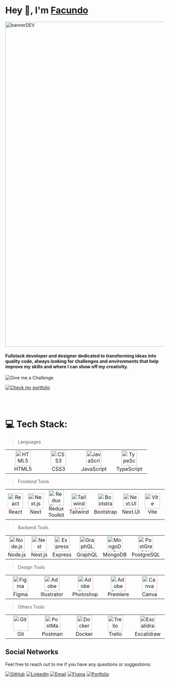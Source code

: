 <div style="display:flex; items-align:center">
    <h1 style="text-align:justify; width:100%">Hey 👋, I'm <a href="https://www.linkedin.com/in/facundo-sebastian-arce-9699992b8/">Facundo</a></h1>
</div>

<img width="1024" alt="bannerDEV" src="https://res.cloudinary.com/dw7nvkjxx/image/upload/v1725038853/DeCamino/BannerGithub_zusx4q.jpg">

<h4>
Fullstack developer and designer dedicated to transforming ideas into quality code, always looking for challenges and environments that help improve my skills and where I can show off my creativity.
</h4>

![Give me a Challenge][GiveAChallenge]

[![Check my portfolio][CheckPortfolio-badge]][CheckPortfolio-url]

<br><br>

# 💻 Tech Stack:

> Languages
<table style="border-collapse: collapse; width: 100%; table-layout: fixed;">
  <tr>
    <td align="center" width="96" style="border: none;">
      <a href="#tech-html5">
        <img src="https://cdn.jsdelivr.net/gh/devicons/devicon/icons/html5/html5-original.svg" width="48" height="48" alt="HTML5" />
      </a>
      <br>HTML5
    </td>
    <td align="center" width="96" style="border: none;">
      <a href="#tech-css3">
        <img src="https://cdn.jsdelivr.net/gh/devicons/devicon/icons/css3/css3-original.svg" width="48" height="48" alt="CSS3" />
      </a>
      <br>CSS3
    </td>
    <td align="center" width="96" style="border: none;">
      <a href="#tech-js">
        <img src="https://cdn.jsdelivr.net/gh/devicons/devicon/icons/javascript/javascript-original.svg" width="48" height="48" alt="JavaScript" />
      </a>
      <br>JavaScript
    </td>
    <td align="center" width="96" style="border: none;">
      <a href="#tech-typescript">
        <img src="https://cdn.jsdelivr.net/gh/devicons/devicon/icons/typescript/typescript-original.svg" width="48" height="48" alt="TypeScript" />
      </a>
      <br>TypeScript
    </td>
  </tr>
</table>

> Frontend Tools
<table style="border-collapse: collapse; width: 100%; table-layout: fixed;">
  <tr>
    <td align="center" width="96" style="border: none;">
      <a href="#tech-react">
        <img src="https://cdn.jsdelivr.net/gh/devicons/devicon/icons/react/react-original.svg" width="48" height="48" alt="React" />
      </a>
      <br>React
    </td>
    <td align="center" width="96" style="border: none;">
      <a href="#tech-sass">
        <img src="https://cdn.jsdelivr.net/gh/devicons/devicon/icons/nextjs/nextjs-original.svg" width="48" height="48" alt="Next.js" />
      </a>
      <br>Next
    </td>
    <td align="center" width="96" style="border: none;">
      <a href="#tech-wordpress">
        <img src="https://cdn.jsdelivr.net/gh/devicons/devicon/icons/redux/redux-original.svg" width="48" height="48" alt="Redux Toolkit" />
      </a>
      <br>Redux Toolkit
    </td>
    <td align="center" width="96" style="border: none;">
      <a href="#tech-tailwind">
        <img src="https://upload.wikimedia.org/wikipedia/commons/d/d5/Tailwind_CSS_Logo.svg" width="48" height="48" alt="Tailwind CSS" />
      </a>
      <br>Tailwind
    </td>
    <td align="center" width="96" style="border: none;">
      <a href="#tech-bootstrap">
        <img src="https://cdn.jsdelivr.net/gh/devicons/devicon/icons/bootstrap/bootstrap-original.svg" width="48" height="48" alt="Bootstrap" />
      </a>
      <br>Bootstrap
    </td>
    <td align="center" width="96" style="border: none;">
      <a href="#tech-bootstrap">
        <img src="https://cdn.prod.website-files.com/63525cfd75ad4b289f410ca9/6643016e977a71f7e58b9ba6_Next-UI.svg" width="48" height="48" alt="Next.UI" />
      </a>
      <br>Next.UI
    </td>
    <td align="center" width="96" style="border: none;">
        <a href="#tech-vite">
            <img src="https://vitejs.dev/logo.svg" width="48" height="48" alt="Vite" />
        </a>
        <br>Vite
    </td>
    <td align="center" width="96" style="border: none;">
        <a href="#tech-vite">
            <img src="https://cdn.jsdelivr.net/gh/devicons/devicon/icons/axios/axios-plain.svg" width="48" height="48" alt="Axios" />
        </a>
        <br>Axios
    </td>

  </tr>
</table>

> Backend Tools
<table style="border-collapse: collapse; width: 100%; table-layout: fixed;">
  <tr>
    <td align="center" width="96" style="border: none;">
      <a href="#tech-nodejs">
        <img src="https://cdn.jsdelivr.net/gh/devicons/devicon/icons/nodejs/nodejs-original.svg" width="48" height="48" alt="Node.js" />
      </a>
      <br>Node.js
    </td>
    <td align="center" width="96" style="border: none;">
      <a href="#tech-python">
        <img src="https://cdn.jsdelivr.net/gh/devicons/devicon/icons/nestjs/nestjs-original.svg" width="48" height="48" alt="Nest" />
      </a>
      <br>Nest.js
    </td>
    <td align="center" width="96" style="border: none;">
      <a href="#tech-java">
        <img src="https://cdn.jsdelivr.net/gh/devicons/devicon/icons/express/express-original.svg" width="48" height="48" alt="Express" />
      </a>
      <br>Express
    </td>
    <td align="center" width="96" style="border: none;">
      <a href="#tech-java">
        <img src="https://cdn.jsdelivr.net/gh/devicons/devicon/icons/graphql/graphql-plain.svg" width="48" height="48" alt="GraphQL" />
      </a>
      <br>GraphQL
    </td>
    <td align="center" width="96" style="border: none;">
      <a href="#tech-mongodb">
        <img src="https://cdn.jsdelivr.net/gh/devicons/devicon/icons/mongodb/mongodb-original.svg" width="48" height="48" alt="MongoDB" />
      </a>
      <br>MongoDB
    </td>
    <td align="center" width="96" style="border: none;">
      <a href="#tech-bash">
        <img src="https://cdn.jsdelivr.net/gh/devicons/devicon/icons/postgresql/postgresql-original.svg" width="48" height="48" alt="PostGreSQL" />
      </a>
      <br>PostgreSQL
    </td>
    <td align="center" width="96" style="border: none;">
      <a href="#tech-firebase">
        <img src="https://cdn.jsdelivr.net/gh/devicons/devicon/icons/mongoose/mongoose-original.svg" width="48" height="48" alt="Mongoose" />
      </a>
      <br>Mongoose
    </td>
  </tr>
</table>

> Design Tools
<table style="border-collapse: collapse; width: 100%; table-layout: fixed;">
  <tr>
    <td class="tech-box" align="center" width="96" style="border: none;">
      <a href="#tech-figma">
        <img src="https://cdn.jsdelivr.net/gh/devicons/devicon/icons/figma/figma-original.svg" width="48" height="48" alt="Figma" />
      </a>
      <br>Figma
    </td>
    <td align="center" width="96" style="border: none;">
      <a href="#tech-adobe-illustrator">
        <img src="https://cdn.jsdelivr.net/gh/devicons/devicon/icons/illustrator/illustrator-plain.svg" width="48" height="48" alt="Adobe Illustrator" />
      </a>
      <br>Illustrator
    </td>
    <td align="center" width="96" style="border: none;">
      <a href="#tech-adobe-photoshop">
        <img src="https://cdn.jsdelivr.net/gh/devicons/devicon/icons/photoshop/photoshop-original.svg" width="48" height="48" alt="Adobe Photoshop" />
      </a>
      <br>Photoshop
    </td>
    <td align="center" width="96" style="border: none;">
      <a href="#tech-adobe-premiere">
        <img src="https://cdn.jsdelivr.net/gh/devicons/devicon/icons/premierepro/premierepro-original.svg" width="48" height="48" alt="Adobe Premiere" />
      </a>
      <br>Premiere
    </td>
   <td align="center" width="96" style="border: none;">
  <a href="#tech-canva">
    <img src="https://cdn.worldvectorlogo.com/logos/canva-1.svg" width="48" height="48" alt="Canva" />
  </a>
  <br>Canva
</td>
   
  </tr>
</table>

> Others Tools
<table style="border-collapse: collapse; width: 100%; table-layout: fixed;">
  <tr>
    <td align="center" width="96" style="border: none;">
      <a href="#tech-git">
        <img src="https://cdn.jsdelivr.net/gh/devicons/devicon/icons/git/git-original.svg" width="48" height="48" alt="Git" />
      </a>
      <br>Git
    </td>
    <td align="center" width="96" style="border: none;">
      <a href="#tech-git">
        <img src="https://cdn.jsdelivr.net/gh/devicons/devicon/icons/postman/postman-original.svg" width="48" height="48" alt="PostMan" />
      </a>
      <br>Postman
    </td>
    <td align="center" width="96" style="border: none;">
      <a href="#tech-git">
        <img src="https://cdn.jsdelivr.net/gh/devicons/devicon/icons/docker/docker-original.svg" width="48" height="48" alt="Docker" />
      </a>
      <br>Docker
    </td>
    <td align="center" width="96" style="border: none;">
      <a href="#tech-git">
        <img src="https://cdn.jsdelivr.net/gh/devicons/devicon/icons/trello/trello-original.svg" width="48" height="48" alt="Trello" />
      </a>
      <br>Trello
    </td>
    <td align="center" width="96" style="border: none;">
      <a href="#tech-git">
        <img src="https://docs.excalidraw.com/img/logo.svg" width="48" height="48" alt="Excalidraw" />
      </a>
      <br>Excalidraw
    </td>
  </tr>
</table>

## Social Networks
Feel free to reach out to me if you have any questions or suggestions:

<div>

[![GitHub][GitHub-badge]][GitHub-url]
[![LinkedIn][LinkedIn-badge]][LinkedIn-url]
[![Email][Email-badge]][Email-url]
[![Figma][Figma-badge]][Figma-url]
[![Portfolio][Portfolio-badge]][Portfolio-url]

</div>

[Figma-badge]: https://img.shields.io/badge/Figma-7F111A?style=for-the-badge&logo=figma&logoColor=white
[Figma-url]: https://www.figma.com/@arcefacundo
[GitHub-badge]: https://img.shields.io/badge/GitHub-000000?style=for-the-badge&logo=github&logoColor=white
[GitHub-url]: https://github.com/ArceFacundo2022
[LinkedIn-badge]: https://img.shields.io/badge/LinkedIn-0A66C2?style=for-the-badge&logo=linkedin&logoColor=white
[LinkedIn-url]: https://www.linkedin.com/in/facundo-sebastian-arce-9699992b8/
[Email-badge]: https://img.shields.io/badge/Email-FF5722?style=for-the-badge&logo=gmail&logoColor=white
[Email-url]: mailto:arcefacundosebastian@hotmail.com
[Portfolio-badge]: https://img.shields.io/badge/Portfolio-000000?style=for-the-badge&logo=vercel&logoColor=white
[Portfolio-url]: https://portafolio-next-js-amber.vercel.app


[GiveAChallenge]: https://img.shields.io/badge/Give%20me%20a%20real%20challenge%20and%20I%20won't%20stop%20until%20I%20find%20a%20solution.-000000?style=for-the-badge

[CheckPortfolio-badge]: https://img.shields.io/badge/Check%20my%20portfolio-7F111A?style=for-the-badge&logo=vercel&logoColor=white
[CheckPortfolio-url]: https://portafolio-next-js-amber.vercel.app
